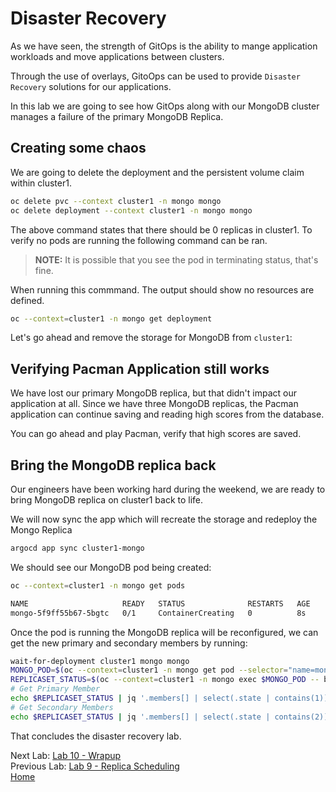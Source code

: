 # Disaster Recovery

As we have seen, the strength of GitOps is the ability to mange application workloads and move applications between clusters.

Through the use of overlays, GitoOps can be used to provide `Disaster Recovery` solutions for our applications.

In this lab we are going to see how GitOps along with our MongoDB cluster manages a failure of the primary MongoDB Replica.

## Creating some chaos
We are going to delete the deployment and the persistent volume claim within cluster1.

~~~sh
oc delete pvc --context cluster1 -n mongo mongo
oc delete deployment --context cluster1 -n mongo mongo
~~~

The above command states that there should be 0 replicas in cluster1. To verify
no pods are running the following command can be ran.

> **NOTE:** It is possible that you see the pod in terminating status, that's fine.

When running this commmand. The output should show no resources are defined.
~~~sh
oc --context=cluster1 -n mongo get deployment
~~~

Let's go ahead and remove the storage for MongoDB from `cluster1`:

## Verifying Pacman Application still works

We have lost our primary MongoDB replica, but that didn't impact our application at all. Since we have three MongoDB replicas, the Pacman application can continue saving and reading high scores from the database.

You can go ahead and play Pacman, verify that high scores are saved.

## Bring the MongoDB replica back

Our engineers have been working hard during the weekend, we are ready to bring MongoDB replica on cluster1 back to life.

We will now sync the app which will recreate the storage and redeploy the Mongo Replica
~~~sh
argocd app sync cluster1-mongo
~~~

We should see our MongoDB pod being created:

~~~sh 
oc --context=cluster1 -n mongo get pods

NAME                     READY   STATUS              RESTARTS   AGE
mongo-5f9ff55b67-5bgtc   0/1     ContainerCreating   0          8s
~~~

Once the pod is running the MongoDB replica will be reconfigured, we can get the new primary and secondary members by running:

~~~sh
wait-for-deployment cluster1 mongo mongo
MONGO_POD=$(oc --context=cluster1 -n mongo get pod --selector="name=mongo" --output=jsonpath='{.items..metadata.name}')
REPLICASET_STATUS=$(oc --context=cluster1 -n mongo exec $MONGO_POD -- bash -c 'mongo --norc --quiet --username=admin --password=$MONGODB_ADMIN_PASSWORD --host localhost admin --tls --tlsCAFile /opt/mongo-ssl/ca.pem --eval "JSON.stringify(rs.status())"')
# Get Primary Member
echo $REPLICASET_STATUS | jq '.members[] | select(.state | contains(1)).name'
# Get Secondary Members
echo $REPLICASET_STATUS | jq '.members[] | select(.state | contains(2)).name'
~~~

That concludes the disaster recovery lab.

Next Lab: [Lab 10 - Wrapup](./10.md)<br>
Previous Lab: [Lab 9 - Replica Scheduling](./9.md)<br>
[Home](./README.md)
